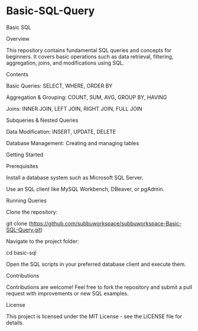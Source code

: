 # Basic-SQL-Query

Basic SQL

Overview

This repository contains fundamental SQL queries and concepts for beginners. It covers basic operations such as data retrieval, filtering, aggregation, joins, and modifications using SQL.

Contents

Basic Queries: SELECT, WHERE, ORDER BY

Aggregation & Grouping: COUNT, SUM, AVG, GROUP BY, HAVING

Joins: INNER JOIN, LEFT JOIN, RIGHT JOIN, FULL JOIN

Subqueries & Nested Queries

Data Modification: INSERT, UPDATE, DELETE

Database Management: Creating and managing tables

Getting Started

Prerequisites

Install a database system such as   Microsoft SQL Server.

Use an SQL client like MySQL Workbench, DBeaver, or pgAdmin.

Running Queries

Clone the repository:

git clone (https://github.com/subbuworkspace/subbuworkspace-Basic-SQL-Query.git)

Navigate to the project folder:

cd basic-sql

Open the SQL scripts in your preferred database client and execute them.

Contributions

Contributions are welcome! Feel free to fork the repository and submit a pull request with improvements or new SQL examples.

License

This project is licensed under the MIT License - see the LICENSE file for details.
